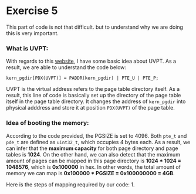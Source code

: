# Exercise 5
This part of code is not that difficult. but to understand why we are doing this is very important.

### What is UVPT:
With regards to this [website](https://courses.cs.washington.edu/courses/cse451/16au/labs/uvpt.html), I have some basic idea about UVPT. As a result, we are able to understand the code below:
```
kern_pgdir[PDX(UVPT)] = PADDR(kern_pgdir) | PTE_U | PTE_P;
```
UVPT is the virtual address refers to the page table directory itself. As a result, this line of code is basically set up the directory of the page table itself in the page table directory. It changes the address of ```kern_pgdir``` into physical adddress and store it at position ```PDX(UVPT)``` of the page table. 

### Idea of booting the memory:
According to the code provided, the PGSIZE is set to 4096. Both ```pte_t``` and ```pde_t``` are defined as ```uint32_t```, which occupies 4 bytes each. As a result, we can infer that the **maximum capacity** for both page directory and page tables is **1024**. On the other hand, we can also detect that the maximum amount of pages can be mapped in this page directory is **1024 * 1024 = 1048576**, which is **0x100000** in hex. In other words, the total amount of memory we can map is **0x100000 * PGSIZE = 0x100000000 = 4GB**.  
  
Here is the steps of mapping required by our code:
1. 
